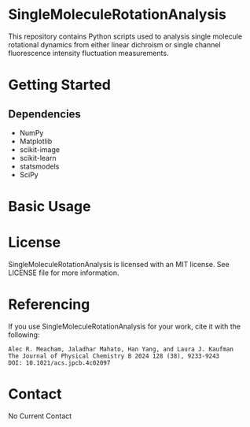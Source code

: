 # SingleMoleculeRotationAnalysis
This repository contains Python scripts used to analysis single molecule rotational dynamics from either linear dichroism or single channel fluorescence intensity fluctuation measurements.

# Getting Started

## Dependencies
- NumPy
- Matplotlib
- scikit-image
- scikit-learn
- statsmodels
- SciPy

# Basic Usage

# License
SingleMoleculeRotationAnalysis is licensed with an MIT license. See LICENSE file for more information.

# Referencing
If you use SingleMoleculeRotationAnalysis for your work, cite it with the following:
```
Alec R. Meacham, Jaladhar Mahato, Han Yang, and Laura J. Kaufman
The Journal of Physical Chemistry B 2024 128 (38), 9233-9243
DOI: 10.1021/acs.jpcb.4c02097
```

# Contact
No Current Contact
